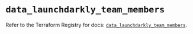 # `data_launchdarkly_team_members`

Refer to the Terraform Registry for docs: [`data_launchdarkly_team_members`](https://registry.terraform.io/providers/launchdarkly/launchdarkly/2.17.0/docs/data-sources/team_members).
